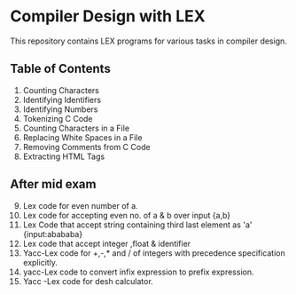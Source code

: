 # Compiler Design with LEX

This repository contains LEX programs for various tasks in compiler design.

## Table of Contents

1. Counting Characters
2. Identifying Identifiers
3. Identifying Numbers
4. Tokenizing C Code
5. Counting Characters in a File
6. Replacing White Spaces in a File
7. Removing Comments from C Code
8. Extracting HTML Tags
   
## After mid exam

9.  Lex code for even number of a.
10. Lex code for accepting even no. of a & b over input {a,b}
11. Lex Code that accept string containing third last element as 'a' {input:abababa}
12. Lex code that accept integer ,float & identifier
13. Yacc-Lex code for +,-,* and / of integers with precedence specification explicitly.
14. yacc-Lex code to convert infix expression to prefix expression.
15. Yacc -Lex code for desh calculator.
